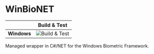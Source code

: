 # WinBioNET
|   | Build & Test |
|---|:-----:|
|**Windows**|![Build & Test](https://nuno0529.visualstudio.com/_apis/public/build/definitions/981d161d-2038-4d2d-97b7-b799b399e414/7/badge?branch=master)| 

Managed wrapper in C#/NET for the Windows Biometric Framework.
